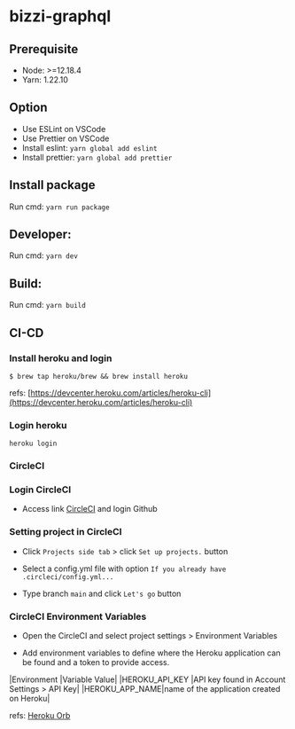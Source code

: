 # bizzi-graphql
## Prerequisite

- Node: >=12.18.4
- Yarn: 1.22.10

## Option

- Use ESLint on VSCode
- Use Prettier on VSCode
- Install eslint: `yarn global add eslint`
- Install prettier: `yarn global add prettier`

## Install package

Run cmd: `yarn run package`

## Developer:

Run cmd: `yarn dev`

## Build:

Run cmd: `yarn build`

## CI-CD

### Install heroku and login

```shell
$ brew tap heroku/brew && brew install heroku
```

refs: [https://devcenter.heroku.com/articles/heroku-cli](https://devcenter.heroku.com/articles/heroku-cli)

### Login heroku

```shell
heroku login
```

### CircleCI

### Login CircleCI

- Access link [CircleCI](https://circleci.com/vcs-authorize/) and login Github

### Setting project in CircleCI

- Click `Projects side tab` > click `Set up projects.` button

- Select a config.yml file with option `If you already have .circleci/config.yml...`

- Type branch `main` and click `Let's go` button

### CircleCI Environment Variables

- Open the CircleCI and select project settings > Environment Variables

- Add environment variables to define where the Heroku application can be found and a token to provide access.

|Environment |Variable Value|
|HEROKU_API_KEY |API key found in Account Settings > API Key|
|HEROKU_APP_NAME|name of the application created on Heroku|

refs: [Heroku Orb](https://circleci.com/developer/orbs/orb/circleci/heroku)
